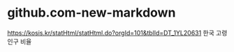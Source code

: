 # github.com-new-markdown
https://kosis.kr/statHtml/statHtml.do?orgId=101&tblId=DT_1YL20631 한국 고령 인구 비율
